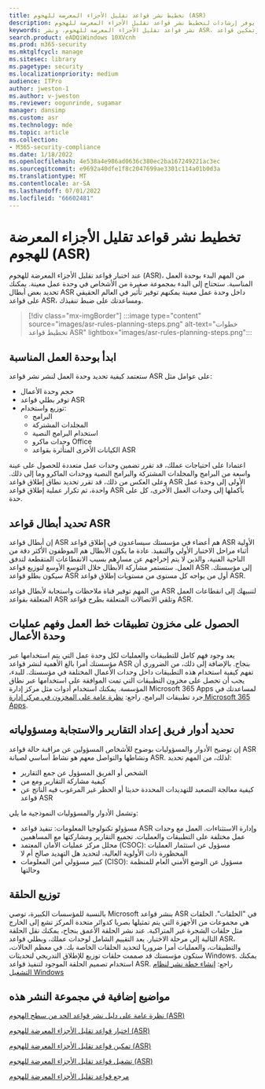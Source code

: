 ```yaml
---
title: تخطيط نشر قواعد تقليل الأجزاء المعرضة للهجوم (ASR)
description: يوفر إرشادات لتخطيط نشر قواعد تقليل الأجزاء المعرضة للهجوم (ASR).
keywords: نشر قواعد تقليل الأجزاء المعرضة للهجوم، ونشر ASR، وتمكين قواعد asr، وتكوين ASR، ونظام منع الاختراق المضيف، وقواعد الحماية، وقواعد مكافحة الاستغلال، وقواعد مكافحة الاستغلال، وقواعد الاستغلال، وقواعد منع العدوى، Microsoft Defender لنقطة النهاية، وتكوين قواعد ASR
search.product: eADQiWindows 10XVcnh
ms.prod: m365-security
ms.mktglfcycl: manage
ms.sitesec: library
ms.pagetype: security
ms.localizationpriority: medium
audience: ITPro
author: jweston-1
ms.author: v-jweston
ms.reviewer: oogunrinde, sugamar
manager: dansimp
ms.custom: asr
ms.technology: mde
ms.topic: article
ms.collection:
- M365-security-compliance
ms.date: 1/18/2022
ms.openlocfilehash: 4e538a4e986ad0636c380ec2ba167249221ac3ec
ms.sourcegitcommit: e9692a40dfe1f8c2047699ae3301c114a01b0d3a
ms.translationtype: MT
ms.contentlocale: ar-SA
ms.lasthandoff: 07/01/2022
ms.locfileid: "66602481"
---
```

# <a name="plan-attack-surface-reduction-asr-rules-deployment"></a>تخطيط نشر قواعد تقليل الأجزاء المعرضة للهجوم (ASR)

عند اختبار قواعد تقليل الأجزاء المعرضة للهجوم (ASR)، من المهم البدء بوحدة العمل المناسبة. ستحتاج إلى البدء بمجموعة صغيرة من الأشخاص في وحدة عمل معينة. يمكنك تحديد بعض أبطال ASR داخل وحدة عمل معينة يمكنهم توفير تأثير في العالم الحقيقي على قواعد ASR، ومساعدتك على ضبط تنفيذك.

> [!div class="mx-imgBorder"]
> :::image type="content" source="images/asr-rules-planning-steps.png" alt-text="خطوات تخطيط قواعد ASR" lightbox="images/asr-rules-planning-steps.png":::

## <a name="start-with-the-right-business-unit"></a>ابدأ بوحدة العمل المناسبة

ستعتمد كيفية تحديد وحدة العمل لنشر نشر قواعد ASR على عوامل مثل:

- حجم وحدة الأعمال
- توفر بطلي قواعد ASR  
- توزيع واستخدام:
  - البرامج
  - المجلدات المشتركة
  - استخدام البرامج النصية
  - وحدات ماكرو Office
  - الكيانات الأخرى المتأثرة بقواعد ASR

اعتمادا على احتياجات عملك، قد تقرر تضمين وحدات عمل متعددة للحصول على عينة واسعة من البرامج والمجلدات المشتركة والبرامج النصية ووحدات الماكرو وما إلى ذلك. وعلى العكس من ذلك، قد تقرر تحديد نطاق إطلاق قواعد ASR الأولى إلى وحدة عمل واحدة، ثم تكرار عملية إطلاق قواعد ASR بأكملها إلى وحدات العمل الأخرى، كل على حدة.

## <a name="identify-asr--rules-champions"></a>تحديد أبطال قواعد ASR

إن أبطال قواعد ASR هم أعضاء في مؤسستك سيساعدون في إطلاق قواعد ASR الأولية أثناء مراحل الاختبار الأولي والتنفيذ. عادة ما يكون الأبطال هم الموظفون الأكثر دقة من الناحية الفنية، والذين لا يتم إخراجهم عن مسارهم بسبب الانقطاعات المتقطعة لتدفق العمل. ستستمر مشاركة الأبطال خلال التوسع الأوسع لتوزيع قواعد ASR إلى مؤسستك. سيكون بطلو قواعد ASR أول من يواجه كل مستوى من مستويات إطلاق قواعد ASR.

من المهم توفير قناة ملاحظات واستجابة لأبطال قواعد ASR لتنبيهك إلى انقطاعات العمل المتعلقة بقواعد ASR وتلقي الاتصالات المتعلقة بطرح قواعد ASR.

## <a name="get-inventory-of-line-of-business-apps-and-understand-the-business-unit-processes"></a>الحصول على مخزون تطبيقات خط العمل وفهم عمليات وحدة الأعمال

يعد وجود فهم كامل للتطبيقات والعمليات لكل وحدة عمل التي يتم استخدامها عبر مؤسستك أمرا بالغ الأهمية لنشر قواعد ASR بنجاح. بالإضافة إلى ذلك، من الضروري أن تفهم كيفية استخدام هذه التطبيقات داخل وحدات الأعمال المختلفة في مؤسستك.
للبدء، يجب أن تحصل على مخزون التطبيقات التي تمت الموافقة على استخدامها عبر نطاق المؤسسة. يمكنك استخدام أدوات مثل مركز إدارة Microsoft 365 Apps لمساعدتك في جرد تطبيقات البرامج. راجع: [نظرة عامة على المخزون في مركز إدارة Microsoft 365 Apps](/deployoffice/admincenter/inventory).

## <a name="define-reporting-and-response-team-roles-and-responsibilities"></a>تحديد أدوار فريق إعداد التقارير والاستجابة ومسؤولياته

إن توضيح الأدوار والمسؤوليات بوضوح للأشخاص المسؤولين عن مراقبة حالة قواعد ASR ونشاطها والتواصل معهم هو نشاط أساسي لصيانة ASR. لذلك، من المهم تحديد:

- الشخص أو الفريق المسؤول عن جمع التقارير
- كيفية مشاركة التقارير ومع من
- كيفية معالجة التصعيد للتهديدات المحددة حديثا أو الحظر غير المرغوب فيه الناتج عن قواعد ASR

وتشمل الأدوار والمسؤوليات النموذجية ما يلي:

- مسؤولو تكنولوجيا المعلومات: تنفيذ قواعد ASR وإدارة الاستثناءات. العمل مع وحدات عمل مختلفة على التطبيقات والعمليات. تجميع التقارير ومشاركتها مع المساهمين
- محلل مركز عمليات الأمان المعتمد (CSOC): مسؤول عن استثمار العمليات المحظورة ذات الأولوية العالية، لتحديد هل التهديد صالح أم لا
- كبير مسؤولي أمن المعلومات (CISO): مسؤول عن الوضع الأمني العام للمنظمة وحالتها

## <a name="ring-deployment"></a>توزيع الحلقة

بالنسبة للمؤسسات الكبيرة، توصي Microsoft بنشر قواعد ASR في "الحلقات". الحلقات هي مجموعات من الأجهزة التي يتم تمثيلها بصريا كدوائر متحدة المركز تشع إلى الخارج مثل حلقات الشجرة غير المتراكبة. عند نشر الحلقة الأعمق بنجاح، يمكنك نقل الحلقة التالية إلى مرحلة الاختبار. يعد التقييم الشامل لوحدات عملك، وبطلي قواعد ASR، والتطبيقات، والعمليات أمرا ضروريا لتحديد الحلقات الخاصة بك.
في معظم الحالات، ستكون مؤسستك قد صممت حلقات توزيع للإطلاق التدريجي لتحديثات Windows. يمكنك استخدام تصميم الحلقة الموجود لتنفيذ قواعد ASR.
راجع: [إنشاء خطة نشر لنظام التشغيل Windows](/windows/deployment/update/create-deployment-plan)

## <a name="additional-topics-in-this-deployment-collection"></a>مواضيع إضافية في مجموعة النشر هذه

[نظرة عامة على دليل نشر قواعد الحد من سطح الهجوم (ASR)](attack-surface-reduction-rules-deployment.md)

[اختبار قواعد تقليل الأجزاء المعرضة للهجوم (ASR)](attack-surface-reduction-rules-deployment-test.md)

[تمكين قواعد تقليل الأجزاء المعرضة للهجوم (ASR)](attack-surface-reduction-rules-deployment-implement.md)

[تشغيل قواعد تقليل الأجزاء المعرضة للهجوم (ASR)](attack-surface-reduction-rules-deployment-operationalize.md)

[مرجع قواعد تقليل الأجزاء المعرضة للهجوم](attack-surface-reduction-rules-reference.md)
